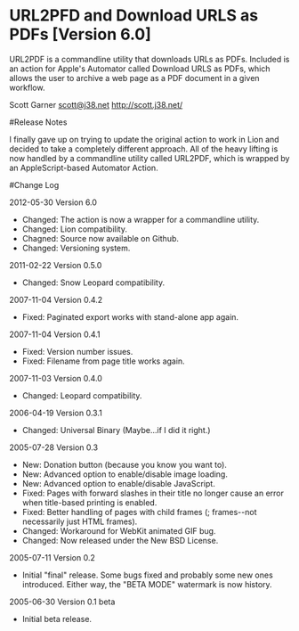 URL2PFD and Download URLS as PDFs [Version 6.0]
===============================================

URL2PDF is a commandline utility that downloads URLs as PDFs. Included is an action for Apple's Automator called Download URLS as PDFs, which allows the user to archive a web page as a PDF document in a given workflow.

Scott Garner
scott@j38.net
http://scott.j38.net/

#Release Notes

I finally gave up on trying to update the original action to work in Lion and decided to take a completely different approach. All of the heavy lifting is now handled by a commandline utility called URL2PDF, which is wrapped by an AppleScript-based Automator Action. 

#Change Log

2012-05-30 Version 6.0

- Changed: The action is now a wrapper for a commandline utility.
- Changed: Lion compatibility.
- Chagned: Source now available on Github.
- Changed: Versioning system.

2011-02-22 Version 0.5.0

- Changed:  Snow Leopard compatibility.

2007-11-04 Version 0.4.2

- Fixed: Paginated export works with stand-alone app again.

2007-11-04 Version 0.4.1

- Fixed: Version number issues.
- Fixed: Filename from page title works again.

2007-11-03 Version 0.4.0

- Changed:  Leopard compatibility.
	
2006-04-19 Version 0.3.1

- Changed:  Universal Binary (Maybe...if I did it right.)

2005-07-28 Version 0.3

- New:  Donation button (because you know you want to).
- New:  Advanced option to enable/disable image loading.
- New:  Advanced option to enable/disable JavaScript.
- Fixed:  Pages with forward slashes in their title no longer cause an error when title-based printing is enabled.
- Fixed:  Better handling of pages with child frames (; frames--not necessarily just HTML frames).
- Changed:  Workaround for WebKit animated GIF bug.
- Changed:  Now released under the New BSD License.

2005-07-11 Version 0.2

- Initial "final" release.  Some bugs fixed and probably some new ones introduced.  Either way, the "BETA MODE" watermark is now history.

2005-06-30 Version 0.1 beta

- Initial beta release.
